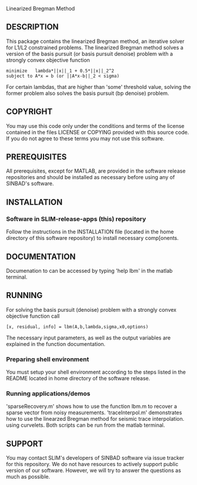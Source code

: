 Linearized Bregman Method
##  DESCRIPTION
 This package contains the linearized Bregman method, an iterative solver for L1/L2 constrained problems. 
 The linearized Bregman method solves a version of the basis pursuit (or basis pursuit denoise) problem 
 with a strongly convex objective function
	
	minimize   lambda*||x||_1 + 0.5*||x||_2^2
	subject to A*x = b (or ||A*x-b||_2 < sigma)

For certain lambdas, that are higher than 'some' threshold value, solving the former problem also
solves the basis pursuit (bp denoise) problem.
##  COPYRIGHT
 You may use this code only under the conditions and terms of the
 license contained in the files LICENSE or COPYING provided with this
 source code. If you do not agree to these terms you may not use this
 software.
##  PREREQUISITES
 All prerequisites, except for MATLAB, are provided in the software
 release repositories and should be installed as necessary before using
 any of SINBAD's software.
##  INSTALLATION
###  Software in SLIM-release-apps (this) repository
 Follow the instructions in the INSTALLATION file (located in the home
 directory of this software repository) to install necessary
 comp[onents.
##  DOCUMENTATION
 Documenation to can be accessed by typing 'help lbm' in the matlab terminal.
##  RUNNING
 For solving the basis pursuit (denoise) problem with a strongly convex objective function call

	[x, residual, info] = lbm(A,b,lambda,sigma,x0,options)

The necessary input parameters, as well as the output variables are explained in the function documentation.
###  Preparing shell environment
 You must setup your shell environment according to the steps listed in
 the README located in home directory of the software release.
###  Running applications/demos
 'sparseRecovery.m' shows how to use the function lbm.m to recover a sparse vector from noisy measurements.
 'traceInterpol.m' demonstrates how to use the linearzed Bregman method for seismic trace interpolation.
 using curvelets. Both scripts can be run from the matlab terminal.
##  SUPPORT
 You may contact SLIM's developers of SINBAD software via issue tracker for this repository. We do not have resources to actively support public version of our software. However, we will try to answer the questions as much as possible.
